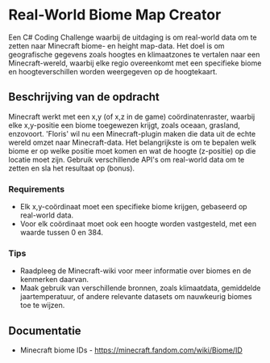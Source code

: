 # Real-World Biome Map Creator
Een C# Coding Challenge waarbij de uitdaging is om real-world data om te zetten naar Minecraft biome- en height map-data. Het doel is om geografische gegevens zoals hoogtes en klimaatzones te vertalen naar een Minecraft-wereld, waarbij elke regio overeenkomt met een specifieke biome en hoogteverschillen worden weergegeven op de hoogtekaart.

## Beschrijving van de opdracht
Minecraft werkt met een x,y (of x,z in de game) coördinatenraster, waarbij elke x,y-positie een biome toegewezen krijgt, zoals oceaan, grasland, enzovoort. 'Floris' wil nu een Minecraft-plugin maken die data uit de echte wereld omzet naar Minecraft-data. 
Het belangrijkste is om te bepalen welk biome er op welke positie moet komen en wat de hoogte (z-positie) op die locatie moet zijn. Gebruik verschillende API's om real-world data om te zetten en sla het resultaat op (bonus).

### Requirements
- Elk x,y-coördinaat moet een specifieke biome krijgen, gebaseerd op real-world data.
- Voor elk coördinaat moet ook een hoogte worden vastgesteld, met een waarde tussen 0 en 384.

### Tips
- Raadpleeg de Minecraft-wiki voor meer informatie over biomes en de kenmerken daarvan.
- Maak gebruik van verschillende bronnen, zoals klimaatdata, gemiddelde jaartemperatuur, of andere relevante datasets om nauwkeurig biomes toe te wijzen.

## Documentatie
- Minecraft biome IDs - https://minecraft.fandom.com/wiki/Biome/ID 
